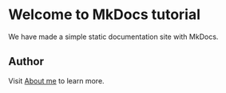 # Welcome to MkDocs tutorial

We have made a simple static documentation site with MkDocs.

## Author

Visit [About me](about.md) to learn more.
